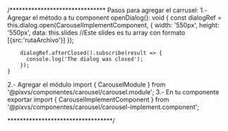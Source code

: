 /*******************************
Pasos para agregar el carrusel:
1.- Agregar el método a tu component
openDialog(): void {
        const dialogRef = this.dialog.open(CarouselImplementComponent, {
          width: '550px',
          height: '550px',
          data: this.slides //Este slides es tu array con formato [{src:'rutaArchivo'}]
        });

        dialogRef.afterClosed().subscribe(result => {
          console.log('The dialog was closed');
        });
    }

2.- Agregar el módulo import { CarouselModule } from '@pixvs/componentes/carousel/carousel.module';
3.- En tu componente exportar import { CarouselImplementComponent } from '@pixvs/componentes/carousel/carousel-implement.component';

**********************************/